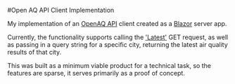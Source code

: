 ﻿#Open AQ API Client Implementation

My implementation of an [OpenAQ API](https://docs.openaq.org/) client created as a [Blazor](https://dotnet.microsoft.com/apps/aspnet/web-apps/blazor) server app.

Currently, the functionality supports calling the ['Latest'](https://docs.openaq.org/v2/latest) GET request, as well as passing in a query string for a specific city, returning the latest air quality results of that city.

This was built as a minimum viable product for a technical task, so the features are sparse, it serves primarily as a proof of concept.

